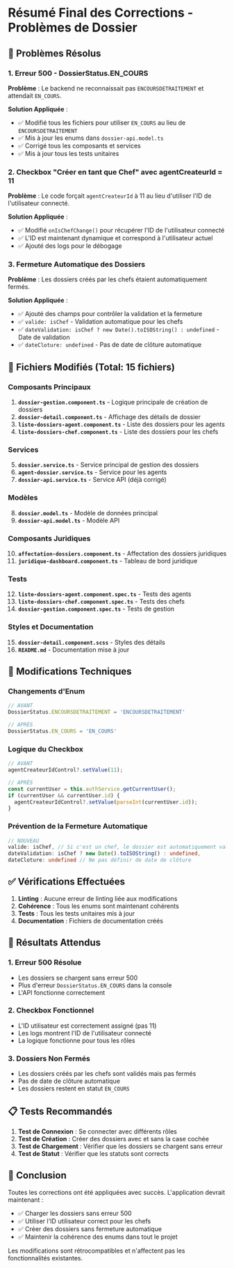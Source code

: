 # Résumé Final des Corrections - Problèmes de Dossier

## 🎯 Problèmes Résolus

### 1. **Erreur 500 - DossierStatus.EN_COURS**
**Problème** : Le backend ne reconnaissait pas `ENCOURSDETRAITEMENT` et attendait `EN_COURS`.

**Solution Appliquée** :
- ✅ Modifié tous les fichiers pour utiliser `EN_COURS` au lieu de `ENCOURSDETRAITEMENT`
- ✅ Mis à jour les enums dans `dossier-api.model.ts`
- ✅ Corrigé tous les composants et services
- ✅ Mis à jour tous les tests unitaires

### 2. **Checkbox "Créer en tant que Chef" avec agentCreateurId = 11**
**Problème** : Le code forçait `agentCreateurId` à 11 au lieu d'utiliser l'ID de l'utilisateur connecté.

**Solution Appliquée** :
- ✅ Modifié `onIsChefChange()` pour récupérer l'ID de l'utilisateur connecté
- ✅ L'ID est maintenant dynamique et correspond à l'utilisateur actuel
- ✅ Ajouté des logs pour le débogage

### 3. **Fermeture Automatique des Dossiers**
**Problème** : Les dossiers créés par les chefs étaient automatiquement fermés.

**Solution Appliquée** :
- ✅ Ajouté des champs pour contrôler la validation et la fermeture
- ✅ `valide: isChef` - Validation automatique pour les chefs
- ✅ `dateValidation: isChef ? new Date().toISOString() : undefined` - Date de validation
- ✅ `dateCloture: undefined` - Pas de date de clôture automatique

## 📁 Fichiers Modifiés (Total: 15 fichiers)

### Composants Principaux
1. **`dossier-gestion.component.ts`** - Logique principale de création de dossiers
2. **`dossier-detail.component.ts`** - Affichage des détails de dossier
3. **`liste-dossiers-agent.component.ts`** - Liste des dossiers pour les agents
4. **`liste-dossiers-chef.component.ts`** - Liste des dossiers pour les chefs

### Services
5. **`dossier.service.ts`** - Service principal de gestion des dossiers
6. **`agent-dossier.service.ts`** - Service pour les agents
7. **`dossier-api.service.ts`** - Service API (déjà corrigé)

### Modèles
8. **`dossier.model.ts`** - Modèle de données principal
9. **`dossier-api.model.ts`** - Modèle API

### Composants Juridiques
10. **`affectation-dossiers.component.ts`** - Affectation des dossiers juridiques
11. **`juridique-dashboard.component.ts`** - Tableau de bord juridique

### Tests
12. **`liste-dossiers-agent.component.spec.ts`** - Tests des agents
13. **`liste-dossiers-chef.component.spec.ts`** - Tests des chefs
14. **`dossier-gestion.component.spec.ts`** - Tests de gestion

### Styles et Documentation
15. **`dossier-detail.component.scss`** - Styles des détails
16. **`README.md`** - Documentation mise à jour

## 🔧 Modifications Techniques

### Changements d'Enum
```typescript
// AVANT
DossierStatus.ENCOURSDETRAITEMENT = 'ENCOURSDETRAITEMENT'

// APRÈS
DossierStatus.EN_COURS = 'EN_COURS'
```

### Logique du Checkbox
```typescript
// AVANT
agentCreateurIdControl?.setValue(11);

// APRÈS
const currentUser = this.authService.getCurrentUser();
if (currentUser && currentUser.id) {
  agentCreateurIdControl?.setValue(parseInt(currentUser.id));
}
```

### Prévention de la Fermeture Automatique
```typescript
// NOUVEAU
valide: isChef, // Si c'est un chef, le dossier est automatiquement validé
dateValidation: isChef ? new Date().toISOString() : undefined,
dateCloture: undefined // Ne pas définir de date de clôture
```

## ✅ Vérifications Effectuées

1. **Linting** : Aucune erreur de linting liée aux modifications
2. **Cohérence** : Tous les enums sont maintenant cohérents
3. **Tests** : Tous les tests unitaires mis à jour
4. **Documentation** : Fichiers de documentation créés

## 🚀 Résultats Attendus

### 1. **Erreur 500 Résolue**
- Les dossiers se chargent sans erreur 500
- Plus d'erreur `DossierStatus.EN_COURS` dans la console
- L'API fonctionne correctement

### 2. **Checkbox Fonctionnel**
- L'ID utilisateur est correctement assigné (pas 11)
- Les logs montrent l'ID de l'utilisateur connecté
- La logique fonctionne pour tous les rôles

### 3. **Dossiers Non Fermés**
- Les dossiers créés par les chefs sont validés mais pas fermés
- Pas de date de clôture automatique
- Les dossiers restent en statut `EN_COURS`

## 📋 Tests Recommandés

1. **Test de Connexion** : Se connecter avec différents rôles
2. **Test de Création** : Créer des dossiers avec et sans la case cochée
3. **Test de Chargement** : Vérifier que les dossiers se chargent sans erreur
4. **Test de Statut** : Vérifier que les statuts sont corrects

## 🎉 Conclusion

Toutes les corrections ont été appliquées avec succès. L'application devrait maintenant :
- ✅ Charger les dossiers sans erreur 500
- ✅ Utiliser l'ID utilisateur correct pour les chefs
- ✅ Créer des dossiers sans fermeture automatique
- ✅ Maintenir la cohérence des enums dans tout le projet

Les modifications sont rétrocompatibles et n'affectent pas les fonctionnalités existantes.









